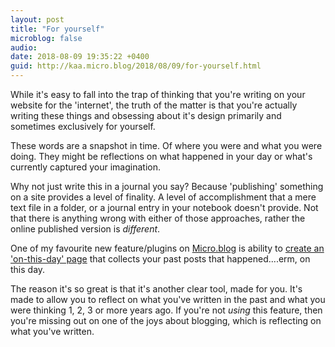```yaml
---
layout: post
title: "For yourself"
microblog: false
audio: 
date: 2018-08-09 19:35:22 +0400
guid: http://kaa.micro.blog/2018/08/09/for-yourself.html
---
```

While it's easy to fall into the trap of thinking that you're writing on your website for the 'internet', the truth of the matter is that you're actually writing these things and obsessing about it's design primarily and sometimes exclusively for yourself.

These words are a snapshot in time. Of where you were and what you were doing. They might be reflections on what happened in your day or what's currently captured your imagination. 

Why not just write this in a journal you say? Because 'publishing' something on a site provides a level of finality. A level of accomplishment that a mere text file in a folder, or a journal entry in your notebook doesn't provide. Not that there is anything wrong with either of those approaches, rather the online published version is _different_.

One of my favourite new feature/plugins on [Micro.blog](http://micro.blog) is ability to [create an 'on-this-day' page](https://github.com/cleverdevil/micromemories) that collects your past posts that happened....erm, on this day.

The reason it's so great is that it's another clear tool, made for you. It's made to allow you to reflect on what you've written in the past and what you were thinking 1, 2, 3 or more years ago. If you're not _using_ this feature, then you're missing out on one of the joys about blogging, which is reflecting on what you've written. 
